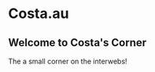 # Costa.au

## Welcome to Costa's Corner
The a small corner on the interwebs!

<a rel="me" href="https://ioc.exchange/@co5ta"></a>
<a rel="me" href="https://infosec.exchange/@costa"></a>
<a rel="me" href="https://twit.social/@costa"></a>